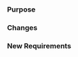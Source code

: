### Purpose
<!-- Explain what this pull request is adding to the project. -->


### Changes
<!-- Describe, on a more technical level, what has been changed. Reference commit hashes where necessary. -->


### New Requirements
<!-- List any new requirements that have been introduced to the project (e.g. new Node dependencies). Remove section if not relevant. -->
